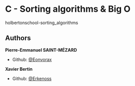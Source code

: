 # C - Sorting algorithms & Big O
holbertonschool-sorting_algorithms

## Authors
**Pierre-Emmanuel SAINT-MÉZARD**
- Github: [@Eonvorax](https://github.com/Eonvorax)

**Xavier Bertin**
- Github: [@Erkenoss](https://github.com/Erkenoss)

